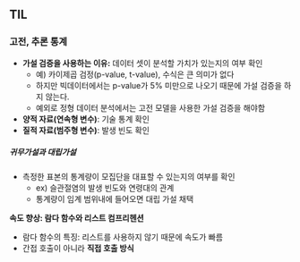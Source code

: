 
## **TIL**
### **고전, 추론 통계**
* **가설 검증을 사용하는 이유:** 데이터 셋이 분석할 가치가 있는지의 여부 확인
    * 예) 카이제곱 검정(p-value, t-value), 수식은 큰 의미가 없다
    * 하지만 빅데이터에서는 p-value가 5% 미만으로 나오기 때문에 가설 검증을 하지 않는다.
    * 예외로 정형 데이터 분석에서는 고전 모델을 사용한 가설 검증을 해야함
* **양적 자료(연속형 변수)**: 기술 통계 확인
* **질적 자료(범주형 변수)**: 발생 빈도 확인

##### **귀무가설과 대립가설**
* 측정한 표본의 통계량이 모집단을 대표할 수 있는지의 여부를 확인
    * ex) 슬관절염의 발생 빈도와 연령대의 관계
    * 통계량이 임계 범위내에 들어오면 대립 가설 채택

**속도 향상: 람다 함수와 리스트 컴프리헨션**
* 람다 함수의 특징: 리스트를 사용하지 않기 때문에 속도가 빠름
* 간접 호출이 아니라 **직접 호출 방식** 
